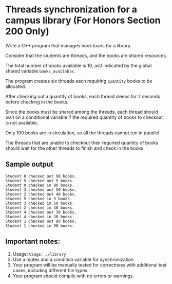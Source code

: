 # Threads synchronization for a campus library (For Honors Section 200 Only)

Write a C++ program that manages book loans for a library.

Consider that the students are threads, and the books are shared resources.

The total number of books available is 10, as0 indicated by the global shared variable `books_available`.

The program creates six threads each requiring `quantity` books to be allocated.

After checking out a quantity of books, each thread sleeps for 2 seconds before checking in the books.

Since the books must be shared among the threads, each thread should wait on a conditional variable if the required quantity of books to checkout is not available.

Only 100 books are in circulation, so all the threads cannot run in parallel.

The threads that are unable to checkout their required quantity of books should wait for the other threads to finish and check in the books.

## Sample output

```
Student 0 checked out 90 books.
Student 5 checked out 5 books.
Student 0 checked in 90 books.
Student 3 checked out 50 books.
Student 2 checked out 40 books.
Student 5 checked in 5 books.
Student 3 checked in 50 books.
Student 2 checked in 40 books.
Student 4 checked out 30 books.
Student 4 checked in 30 books.
Student 1 checked out 90 books.
Student 1 checked in 90 books.
```

## Important notes:
1. Usage: `Usage: ./library`
1. Use a mutex and a condition variable for synchronization
1. Your program will be manually tested for correctness with additional test cases, including different file types.
1. Your program should compile with no errors or warnings.
